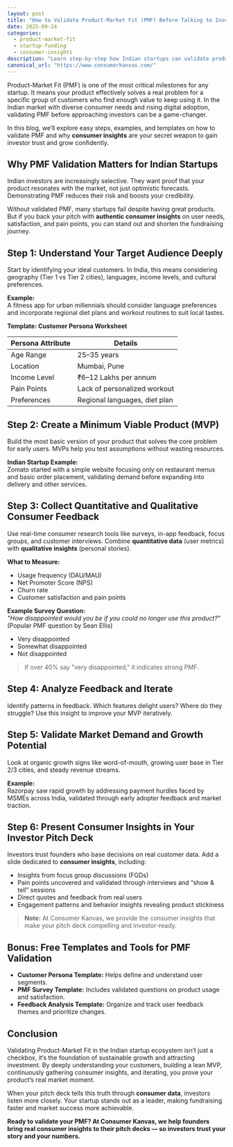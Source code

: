 ```yaml
---
layout: post
title: "How to Validate Product-Market Fit (PMF) Before Talking to Investors?"
date: 2025-09-24
categories: 
  - product-market-fit
  - startup-funding
  - consumer-insights
description: "Learn step-by-step how Indian startups can validate product-market fit (PMF) before approaching investors, using real consumer insights to boost credibility and growth."
canonical_url: "https://www.consumerkanvas.com/"
---
```


Product-Market Fit (PMF) is one of the most critical milestones for any startup. It means your product effectively solves a real problem for a specific group of customers who find enough value to keep using it. In the Indian market with diverse consumer needs and rising digital adoption, validating PMF before approaching investors can be a game-changer.

In this blog, we’ll explore easy steps, examples, and templates on how to validate PMF and why **consumer insights** are your secret weapon to gain investor trust and grow confidently.

## Why PMF Validation Matters for Indian Startups

Indian investors are increasingly selective. They want proof that your product resonates with the market, not just optimistic forecasts. Demonstrating PMF reduces their risk and boosts your credibility.

Without validated PMF, many startups fail despite having great products. But if you back your pitch with **authentic consumer insights** on user needs, satisfaction, and pain points, you can stand out and shorten the fundraising journey.

## Step 1: Understand Your Target Audience Deeply

Start by identifying your ideal customers. In India, this means considering geography (Tier 1 vs Tier 2 cities), languages, income levels, and cultural preferences.

**Example:**  
A fitness app for urban millennials should consider language preferences and incorporate regional diet plans and workout routines to suit local tastes.

**Template: Customer Persona Worksheet**

| Persona Attribute | Details |
|------------------|---------|
| Age Range        | 25–35 years |
| Location         | Mumbai, Pune |
| Income Level     | ₹6–12 Lakhs per annum |
| Pain Points      | Lack of personalized workout |
| Preferences      | Regional languages, diet plan |

## Step 2: Create a Minimum Viable Product (MVP)

Build the most basic version of your product that solves the core problem for early users. MVPs help you test assumptions without wasting resources.

**Indian Startup Example:**  
Zomato started with a simple website focusing only on restaurant menus and basic order placement, validating demand before expanding into delivery and other services.

## Step 3: Collect Quantitative and Qualitative Consumer Feedback

Use real-time consumer research tools like surveys, in-app feedback, focus groups, and customer interviews. Combine **quantitative data** (user metrics) with **qualitative insights** (personal stories).

**What to Measure:**  

- Usage frequency (DAU/MAU)  
- Net Promoter Score (NPS)  
- Churn rate  
- Customer satisfaction and pain points  

**Example Survey Question:**  
*"How disappointed would you be if you could no longer use this product?"* (Popular PMF question by Sean Ellis)

- Very disappointed  
- Somewhat disappointed  
- Not disappointed  

> If over 40% say "very disappointed," it indicates strong PMF.

## Step 4: Analyze Feedback and Iterate

Identify patterns in feedback. Which features delight users? Where do they struggle? Use this insight to improve your MVP iteratively.

## Step 5: Validate Market Demand and Growth Potential

Look at organic growth signs like word-of-mouth, growing user base in Tier 2/3 cities, and steady revenue streams.

**Example:**  
Razorpay saw rapid growth by addressing payment hurdles faced by MSMEs across India, validated through early adopter feedback and market traction.

## Step 6: Present Consumer Insights in Your Investor Pitch Deck

Investors trust founders who base decisions on real customer data. Add a slide dedicated to **consumer insights**, including:

- Insights from focus group discussions (FGDs) 
- Pain points uncovered and validated through interviews and “show & tell” sessions
- Direct quotes and feedback from real users
- Engagement patterns and behavior insights revealing product stickiness

> **Note:** At Consumer Kanvas, we provide the consumer insights that make your pitch deck compelling and investor-ready.

## Bonus: Free Templates and Tools for PMF Validation

- **Customer Persona Template:** Helps define and understand user segments.  
- **PMF Survey Template:** Includes validated questions on product usage and satisfaction.  
- **Feedback Analysis Template:** Organize and track user feedback themes and prioritize changes.

## Conclusion

Validating Product-Market Fit in the Indian startup ecosystem isn’t just a checkbox, it’s the foundation of sustainable growth and attracting investment. By deeply understanding your customers, building a lean MVP, continuously gathering consumer insights, and iterating, you prove your product’s real market moment.

When your pitch deck tells this truth through **consumer data**, investors listen more closely. Your startup stands out as a leader, making fundraising faster and market success more achievable.

**Ready to validate your PMF? At Consumer Kanvas, we help founders bring real consumer insights to their pitch decks — so investors trust your story and your numbers.**
